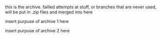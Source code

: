 this is the archive. failled attempts at stuff, or branches that are never used, will be put in .zip files and merged into here

insert purpuse of archive 1 here

insert purpuse of archive 2 here